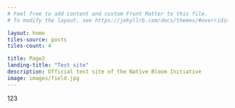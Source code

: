 ```yaml
---
# Feel free to add content and custom Front Matter to this file.
# To modify the layout, see https://jekyllrb.com/docs/themes/#overriding-theme-defaults

layout: home
tiles-source: posts
tiles-count: 4

title: Page2
landing-title: "Test site"
description: Official test site of the Native Bloom Initiative
image: images/field.jpg
---
```

123
